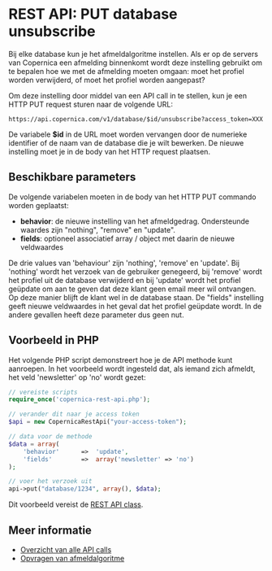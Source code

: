 # REST API: PUT database unsubscribe

Bij elke database kun je het afmeldalgoritme instellen. Als er op de servers
van Copernica een afmelding binnenkomt wordt deze instelling gebruikt om te
bepalen hoe we met de afmelding moeten omgaan: moet het profiel worden verwijderd,
of moet het profiel worden aangepast?

Om deze instelling door middel van een API call in te stellen, kun je een
HTTP PUT request sturen naar de volgende URL:

`https://api.copernica.com/v1/database/$id/unsubscribe?access_token=XXX`

De variabele **$id** in de URL moet worden vervangen door de numerieke identifier
of de naam van de database die je wilt bewerken. De nieuwe instelling moet
je in de body van het HTTP request plaatsen.


## Beschikbare parameters

De volgende variabelen moeten in de body van het HTTP PUT commando worden
geplaatst:

* **behavior**: de nieuwe instelling van het afmeldgedrag. Ondersteunde waardes zijn "nothing", "remove" en "update". 
* **fields**: optioneel associatief array / object met daarin de nieuwe veldwaardes

De drie values van 'behaviour' zijn 'nothing', 'remove' en 'update'. Bij 'nothing' wordt het verzoek van de gebruiker genegeerd, bij 'remove' wordt het profiel uit de database verwijderd en bij 'update' wordt het profiel geüpdate om aan te geven dat deze klant geen email meer wil ontvangen. Op deze manier blijft de klant wel in de database staan. De "fields" instelling geeft nieuwe veldwaardes in het geval dat het profiel geüpdate wordt. In de andere gevallen heeft deze parameter dus geen nut.


## Voorbeeld in PHP

Het volgende PHP script demonstreert hoe je de API methode kunt aanroepen. In
het voorbeeld wordt ingesteld dat, als iemand zich afmeldt, het veld 'newsletter'
op 'no' wordt gezet:

```php
// vereiste scripts
require_once('copernica-rest-api.php');

// verander dit naar je access token
$api = new CopernicaRestApi("your-access-token");

// data voor de methode
$data = array(
    'behavior'      =>  'update',
    'fields'        =>  array('newsletter' => 'no')
);

// voer het verzoek uit
api->put("database/1234", array(), $data);
```

Dit voorbeeld vereist de [REST API class](rest-php).


## Meer informatie

* [Overzicht van alle API calls](rest-api)
* [Opvragen van afmeldalgoritme](rest-get-database-unsubscribe)

